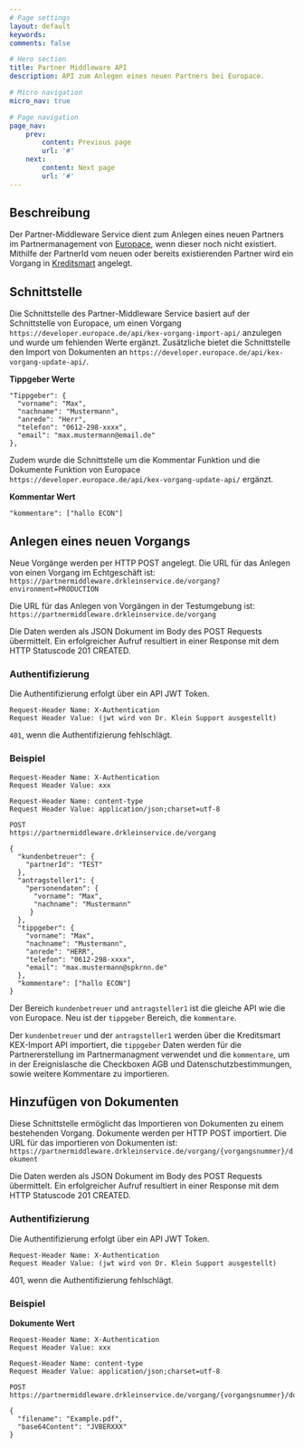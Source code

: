```yaml
---
# Page settings
layout: default
keywords:
comments: false

# Hero section
title: Partner Middleware API
description: API zum Anlegen eines neuen Partners bei Europace.

# Micro navigation
micro_nav: true

# Page navigation
page_nav:
    prev:
        content: Previous page
        url: '#'
    next:
        content: Next page
        url: '#'
---
```

## Beschreibung

Der Partner-Middleware Service dient zum Anlegen eines neuen Partners im Partnermanagement von [Europace](https://neu.europace.de/), wenn dieser noch nicht existiert. Mithilfe der PartnerId vom neuen oder bereits existierenden Partner wird ein Vorgang in [Kreditsmart](https://www.finmas.de/kreditsmart/) angelegt.

## Schnittstelle

Die Schnittstelle des Partner-Middleware Service basiert auf der Schnittstelle von Europace, um einen Vorgang `https://developer.europace.de/api/kex-vorgang-import-api/` anzulegen und wurde um fehlenden Werte ergänzt.
Zusätzliche bietet die Schnittstelle den Import von Dokumenten an `https://developer.europace.de/api/kex-vorgang-update-api/`.

**Tippgeber Werte**
```
"Tippgeber": {
  "vorname": "Max",
  "nachname": "Mustermann",
  "anrede": "Herr",
  "telefon": "0612-298-xxxx",
  "email": "max.mustermann@email.de"
},
```
Zudem wurde die Schnittstelle um die Kommentar Funktion und die Dokumente Funktion von Europace `https://developer.europace.de/api/kex-vorgang-update-api/` ergänzt.

**Kommentar Wert**
```
"kommentare": ["hallo ECON"]
```

## Anlegen eines neuen Vorgangs

Neue Vorgänge werden per HTTP POST angelegt. Die URL für das Anlegen von einen Vorgang im Echtgeschäft ist:<br>
`https://partnermiddleware.drkleinservice.de/vorgang?environment=PRODUCTION`

Die URL für das Anlegen von Vorgängen in der Testumgebung ist:<br>
`https://partnermiddleware.drkleinservice.de/vorgang`

Die Daten werden als JSON Dokument im Body des POST Requests übermittelt. Ein erfolgreicher Aufruf resultiert in einer Response mit dem HTTP Statuscode 201 CREATED.

### Authentifizierung

Die Authentifizierung erfolgt über ein API JWT Token.

```
Request-Header Name: X-Authentication
Request Header Value: (jwt wird von Dr. Klein Support ausgestellt)
```
`401`, wenn die Authentifizierung fehlschlägt.

### Beispiel

```
Request-Header Name: X-Authentication
Request Header Value: xxx

Request-Header Name: content-type
Request Header Value: application/json;charset=utf-8

POST
https://partnermiddleware.drkleinservice.de/vorgang

{
  "kundenbetreuer": {
    "partnerId": "TEST"
  },
  "antragsteller1": {
    "personendaten": {
      "vorname": "Max",
      "nachname": "Mustermann"
     }
  },
  "tippgeber": {
    "vorname": "Max",
    "nachname": "Mustermann",
    "anrede": "HERR",
    "telefon": "0612-298-xxxx",
    "email": "max.mustermann@spkrnn.de"
  },
  "kommentare": ["hallo ECON"]
}
```
Der Bereich `kundenbetreuer` und `antragsteller1` ist die gleiche API wie die von Europace. Neu ist der `tippgeber` Bereich, die `kommentare`.

Der `kundenbetreuer` und der `antragsteller1` werden über die Kreditsmart KEX-Import API importiert, die `tippgeber` Daten werden für die Partnererstellung im Partnermanagment verwendet und die `kommentare`, um in der Ereignislasche die Checkboxen AGB und Datenschutzbestimmungen, sowie weitere Kommentare zu importieren.

## Hinzufügen von Dokumenten

Diese Schnittstelle ermöglicht das Importieren von Dokumenten zu einem bestehenden Vorgang.
Dokumente werden per HTTP POST importiert. Die URL für das importieren von Dokumenten ist:<br>
`https://partnermiddleware.drkleinservice.de/vorgang/{vorgangsnummer}/dokument`

Die Daten werden als JSON Dokument im Body des POST Requests übermittelt. Ein erfolgreicher Aufruf resultiert in einer Response mit dem HTTP Statuscode 201 CREATED.

### Authentifizierung

Die Authentifizierung erfolgt über ein API JWT Token.

```
Request-Header Name: X-Authentication
Request Header Value: (jwt wird von Dr. Klein Support ausgestellt)
```
401, wenn die Authentifizierung fehlschlägt.

### Beispiel

**Dokumente Wert**
```
Request-Header Name: X-Authentication
Request Header Value: xxx

Request-Header Name: content-type
Request Header Value: application/json;charset=utf-8

POST
https://partnermiddleware.drkleinservice.de/vorgang/{vorgangsnummer}/dokument

{
  "filename": "Example.pdf", 
  "base64Content": "JVBERXXX"
}
```
